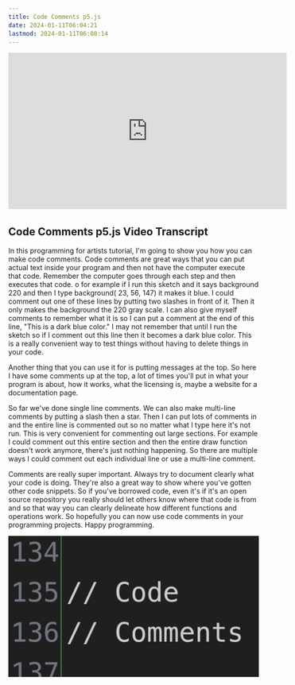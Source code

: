 ```yaml
---
title: Code Comments p5.js
date: 2024-01-11T06:04:21
lastmod: 2024-01-11T06:08:14
---
```


<div class="ifream-16-9-container">
<iframe class="youTubeIframe" width="560" height="315" src="https://www.youtube.com/embed/A2pH3TOEgok?si=dv9BxZTB8orHlm8M?rel=0" title="YouTube video player" frameborder="0" allow="accelerometer; autoplay; clipboard-write; encrypted-media; gyroscope; picture-in-picture; web-share" allowfullscreen></iframe>
</div>

## Code Comments p5.js Video Transcript

In this programming for artists tutorial, I'm going to show you how you can make code comments. Code comments are great ways that you can put actual text inside your program and then not have the computer execute that code. Remember the computer goes through each step and then executes that code. o for example if I run this sketch and it says background 220 and then I type background( 23, 56, 147) it makes it blue. I could comment out one of these lines by putting two slashes in front of it. Then it only makes the background the 220 gray scale. I can also give myself comments to remember what it is so I can put a comment at the end of this line, "This is a dark blue color." I may not remember that until I run the sketch so if I comment out this line then it becomes a dark blue color. This is a really convenient way to test things without having to delete things in your code.

Another thing that you can use it for is putting messages at the top. So here I have some comments up at the top, a lot of times you'll put in what your program is about, how it works, what the licensing is, maybe a website for a documentation page.

So far we've done single line comments. We can also make multi-line comments by putting a slash then a star. Then I can put lots of comments in and the entire line is commented out so no matter what I type here it's not run. This is very convenient for commenting out large sections. For example I could comment out this entire section and then the entire draw function doesn't work anymore, there's just nothing happening. So there are multiple ways I could comment out each individual line or use a multi-line comment.

Comments are really super important. Always try to document clearly what your code is doing. They're also a great way to show where you've gotten other code snippets. So if you've borrowed code, even it's if it's an open source repository you really should let others know where that code is from and so that way you can clearly delineate how different functions and operations work. So hopefully you can now use code comments in your programming projects. Happy programming.

[![Code Comments p5.js](./attachments/code-comments-thumb.png)](./attachments/code-comments-thumb.png)
